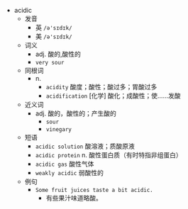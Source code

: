 - acidic
  - 发音
    - 英 `/ə'sɪdɪk/`
    - 美 `/ə'sɪdɪk/`
  - 词义
    - adj. 酸的,酸性的
    - `very sour`
  - 同根词
    - n.
      - `acidity` 酸度；酸性；酸过多；胃酸过多
      - `acidification` [化学] 酸化；成酸性；使……发酸
  - 近义词
    - adj. 酸的，酸性的；产生酸的
      - `sour`
      - `vinegary`
  - 短语
    - `acidic solution` 酸溶液；质酸原液 
    - `acidic protein` n. 酸性蛋白质（有时特指非组蛋白） 
    - `acidic gas` 酸性气体 
    - `weakly acidic` 弱酸性的 
  - 例句
    - `Some fruit juices taste a bit acidic.`
      - 有些果汁味道略酸。

